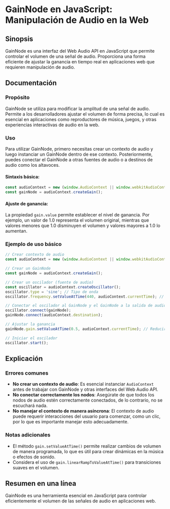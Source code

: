<!--
Meta Description: # GainNode en JavaScript: Manipulación de Audio en la Web ## Sinopsis GainNode es una interfaz del Web Audio API en JavaScript que permite controlar e...
Meta Keywords: audio, gainnode, audiocontext, volumen, que
-->

# GainNode en JavaScript: Manipulación de Audio en la Web

## Sinopsis
GainNode es una interfaz del Web Audio API en JavaScript que permite controlar el volumen de una señal de audio. Proporciona una forma eficiente de ajustar la ganancia en tiempo real en aplicaciones web que requieren manipulación de audio.

## Documentación
### Propósito
GainNode se utiliza para modificar la amplitud de una señal de audio. Permite a los desarrolladores ajustar el volumen de forma precisa, lo cual es esencial en aplicaciones como reproductores de música, juegos, y otras experiencias interactivas de audio en la web.

### Uso
Para utilizar GainNode, primero necesitas crear un contexto de audio y luego instanciar un GainNode dentro de ese contexto. Posteriormente, puedes conectar el GainNode a otras fuentes de audio o a destinos de audio como los altavoces.

#### Sintaxis básica:
```javascript
const audioContext = new (window.AudioContext || window.webkitAudioContext)();
const gainNode = audioContext.createGain();
```

#### Ajuste de ganancia:
La propiedad `gain.value` permite establecer el nivel de ganancia. Por ejemplo, un valor de 1.0 representa el volumen original, mientras que valores menores que 1.0 disminuyen el volumen y valores mayores a 1.0 lo aumentan.

### Ejemplo de uso básico
```javascript
// Crear contexto de audio
const audioContext = new (window.AudioContext || window.webkitAudioContext)();

// Crear un GainNode
const gainNode = audioContext.createGain();

// Crear un oscilador (fuente de audio)
const oscillator = audioContext.createOscillator();
oscillator.type = 'sine'; // Tipo de onda
oscillator.frequency.setValueAtTime(440, audioContext.currentTime); // Frecuencia de 440 Hz

// Conectar el oscilador al GainNode y el GainNode a la salida de audio
oscillator.connect(gainNode);
gainNode.connect(audioContext.destination);

// Ajustar la ganancia
gainNode.gain.setValueAtTime(0.5, audioContext.currentTime); // Reducir volumen a 50%

// Iniciar el oscilador
oscillator.start();
```

## Explicación
### Errores comunes
- **No crear un contexto de audio**: Es esencial instanciar `AudioContext` antes de trabajar con GainNode y otras interfaces del Web Audio API.
- **No conectar correctamente los nodos**: Asegúrate de que todos los nodos de audio estén correctamente conectados, de lo contrario, no se escuchará nada.
- **No manejar el contexto de manera asíncrona**: El contexto de audio puede requerir interacciones del usuario para comenzar, como un clic, por lo que es importante manejar esto adecuadamente.

### Notas adicionales
- El método `gain.setValueAtTime()` permite realizar cambios de volumen de manera programada, lo que es útil para crear dinámicas en la música o efectos de sonido.
- Considera el uso de `gain.linearRampToValueAtTime()` para transiciones suaves en el volumen.

## Resumen en una línea
GainNode es una herramienta esencial en JavaScript para controlar eficientemente el volumen de las señales de audio en aplicaciones web.